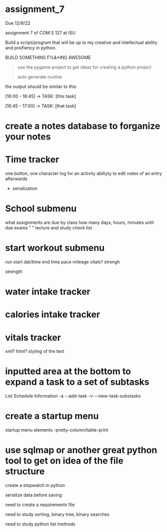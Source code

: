# assignment_7

Due 12/9/22

assignment 7 of COM S 127 at ISU


Build a script/program that will be up to my creative and intellectual ability and proifiency in python.

BUILD SOMETHING F%&*ING AWESOME


> use the pygame project to get ideas for creating a python project

>auto generate routine

the output should be similar to this

[16:00 - 16:45] -> TASK: [this task]

[16:45 - 17:00] -> TASK: [that task]

# create a notes database to forganize your notes


# Time tracker
one button, one character log for an activity 
abiliyty to edit notes of an entry afterwards
  - serialization




# School submenu
what assignments are due by class how many days, hours, minutes until due
exams " "
lecture and study check list


# start workout submenu
  run
    start dat/time
    end time
      pace
       mileage
       vitals?
       strengh
    

  strength
# water intake tracker

# calories intake tracker

# vitals tracker

 
 
 xml? html?
  styling of the text
  


# inputted area at the bottom to expand a task to a set of subtasks
List Schedule Information
  -a --add-task 
  -v --view-task-substasks 

# create a startup menu
  startup menu elements
  -pretty-column/table-print

# use sqlmap or another great python tool to get on idea of the file structure


create a stopwatch in python

serialize data before saving

need to create a requirements file

need to study sorting, binary tree, binary searches


need to study python list methods 